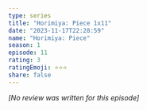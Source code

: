 ```yaml
---
type: series
title: "Horimiya: Piece 1x11"
date: "2023-11-17T22:28:59"
name: "Horimiya: Piece"
season: 1
episode: 11
rating: 3
ratingEmoji: ⭐️⭐️⭐️
share: false
---
```


*[No review was written for this episode]*
